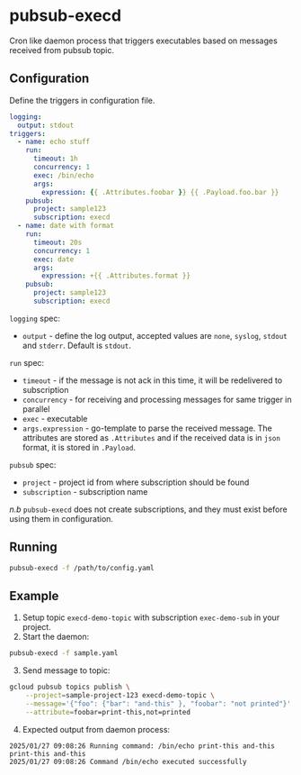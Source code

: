 # pubsub-execd

Cron like daemon process that triggers executables based on messages received from pubsub topic.

## Configuration

Define the triggers in configuration file.

```yaml
logging:
  output: stdout
triggers:
  - name: echo stuff
    run:
      timeout: 1h
      concurrency: 1
      exec: /bin/echo
      args:
        expression: {{ .Attributes.foobar }} {{ .Payload.foo.bar }}
    pubsub:
      project: sample123
      subscription: execd
  - name: date with format
    run:
      timeout: 20s
      concurrency: 1
      exec: date
      args:
        expression: +{{ .Attributes.format }}
    pubsub:
      project: sample123
      subscription: execd
```

`logging` spec:
- `output` - define the log output, accepted values are `none`, `syslog`, `stdout` and `stderr`. Default is `stdout`.

`run` spec:
- `timeout` - if the message is not ack in this time, it will be redelivered to subscription
- `concurrency` - for receiving and processing messages for same trigger in parallel
- `exec` - executable
- `args.expression` - go-template to parse the received message. The attributes are stored as `.Attributes` and if the received data is in `json` format, it is stored in `.Payload`.

`pubsub` spec:
- `project` - project id from where subscription should be found
- `subscription` - subscription name

*n.b* `pubsub-execd` does not create subscriptions, and they must exist before using them in configuration.

## Running

```sh
pubsub-execd -f /path/to/config.yaml
```

## Example

1. Setup topic `execd-demo-topic` with subscription `exec-demo-sub` in your project.
2. Start the daemon:
```sh
pubsub-execd -f sample.yaml
```

3. Send message to topic:
```sh
gcloud pubsub topics publish \
    --project=sample-project-123 execd-demo-topic \
    --message='{"foo": {"bar": "and-this" }, "foobar": "not printed"}' \
    --attribute=foobar=print-this,not=printed
```

4. Expected output from daemon process:
```
2025/01/27 09:08:26 Running command: /bin/echo print-this and-this
print-this and-this
2025/01/27 09:08:26 Command /bin/echo executed successfully
```